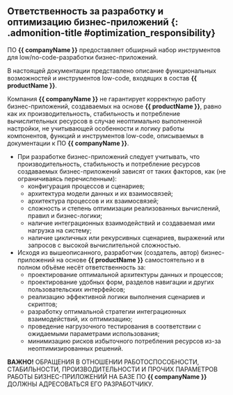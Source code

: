 <div class="admonition warning" markdown="block">

## Ответственность за разработку и оптимизацию бизнес-приложений {: .admonition-title #optimization_responsibility}

ПО **{{ companyName }}** предоставляет обширный набор инструментов для low/no-code-разработки бизнес-приложений.

В настоящей документации представлено описание функциональных возможностей и инструментов low-code, входящих в состав **{{ productName }}**.

Компания **{{ companyName }}** не гарантирует корректную работу бизнес-приложений, создаваемых на основе **{{ productName }}**, равно как их производительность, стабильность и потребление вычислительных ресурсов в случае неоптимально выполненной настройки, не учитывающей особенности и логику работы компонентов, функций и инструментов low-code, описываемых в документации к ПО **{{ companyName }}**.

- При разработке бизнес-приложений следует учитывать, что производительность, стабильность и потребление ресурсов создаваемых бизнес-приложений зависят от таких факторов, как (не ограничиваясь перечисленным):
    - конфигурация процессов и сценариев;
    - архитектура модели данных и их взаимосвязей;
    - архитектура процессов и их взаимосвязей;
    - сложность и степень оптимизации реализованных вычислений, правил и бизнес-логики;
    - наличие интеграционных взаимодействий и создаваемая ими нагрузка на систему;
    - наличие цикличных или рекурсивных сценариев, выражений или запросов с высокой вычислительной сложностью.
- Исходя из вышеописанного, разработчик (создатель, автор) бизнес-приложений на основе **{{ productName }}** самостоятельно и в полном объёме несёт ответственность за:
    - проектирование оптимальной архитектуры данных и процессов;
    - проектирование удобных форм, разделов навигации и других пользовательских интерфейсов;
    - реализацию эффективной логики выполнения сценариев и скриптов;
    - разработку оптимальной стратегии интеграционных взаимодействий, их оптимизацию;
    - проведение нагрузочного тестирования в соответствии с ожидаемыми параметрами использования;
    - минимизацию рисков избыточного потребления ресурсов из-за неоптимизированных решений.

**ВАЖНО!** ОБРАЩЕНИЯ В ОТНОШЕНИИ РАБОТОСПОСОБНОСТИ, СТАБИЛЬНОСТИ, ПРОИЗВОДИТЕЛЬНОСТИ И ПРОЧИХ ПАРАМЕТРОВ РАБОТЫ БИЗНЕС-ПРИЛОЖЕНИЙ НА БАЗЕ ПО **{{ companyName }}** ДОЛЖНЫ АДРЕСОВАТЬСЯ ЕГО РАЗРАБОТЧИКУ.

</div>

